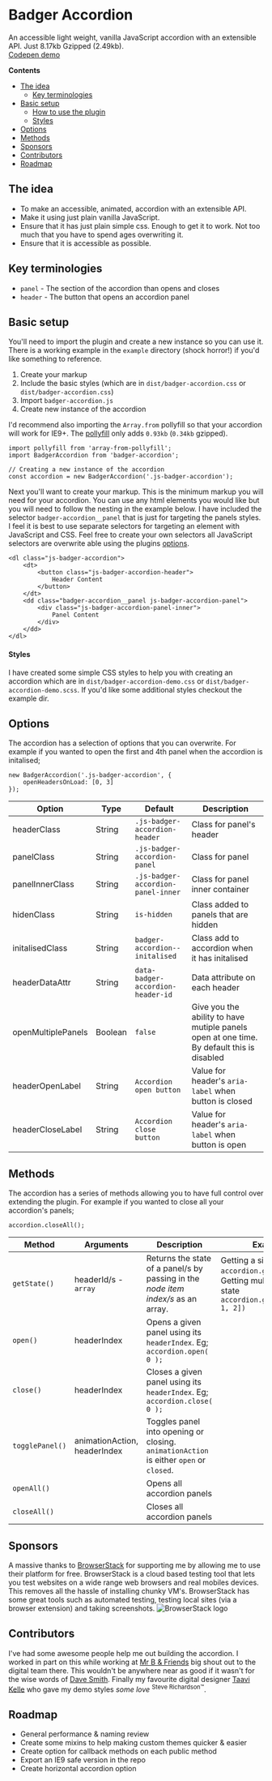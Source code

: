 # Badger Accordion
An accessible light weight, vanilla JavaScript accordion with an extensible API. Just 8.17kb Gzipped (2.49kb).
<br>
[Codepen demo](https://codepen.io/stuartjnelson/full/WZpxqY)


**Contents**
  - [The idea](#the-idea)
    - [Key terminologies](#key-terminologies)
  - [Basic setup](#basic-setup)
    - [How to use the plugin](#how-to-use-the-plugin)
    - [Styles](#styles)
  - [Options](#options)
  - [Methods](#methods)
  - [Sponsors](#sponsors)
  - [Contributors](#contributors)
  - [Roadmap](#roadmap)


## The idea
 - To make an accessible, animated, accordion with an extensible API.
 - Make it using just plain vanilla JavaScript.
 - Ensure that it has just plain simple css. Enough to get it to work. Not too much that you have to spend ages overwriting it.
 - Ensure that it is accessible as possible.


## Key terminologies
 - `panel`  - The section of the accordion than opens and closes
 - `header` - The button that opens an accordion panel


## Basic setup
You'll need to import the plugin and create a new instance so you can use it. There is a working example in the `example` directory (shock horror!) if you'd like something to reference.

 1. Create your markup
 2. Include the basic styles (which are in `dist/badger-accordion.css` or `dist/badger-accordion.css`)
 3. Import `badger-accordion.js`
 4. Create new instance of the accordion

I'd recommend also importing the `Array.from` pollyfill so that your accordion will work for IE9+. The [pollyfill](https://developer.mozilla.org/en-US/docs/Web/JavaScript/Reference/Global_Objects/Array/from#Polyfill) only adds `0.93kb` (`0.34kb` gzipped).
```
import pollyfill from 'array-from-pollyfill';
import BadgerAccordion from 'badger-accordion';

// Creating a new instance of the accordion
const accordion = new BadgerAccordion('.js-badger-accordion');
```

Next you'll want to create your markup. This is the minimum markup you will need for your accordion. You can use any html elements you would like but you will need to follow the nesting in the example below. I have included the selector `badger-accordion__panel` that is just for targeting the panels styles. I feel it is best to use separate selectors for targeting an element with JavaScript and CSS. Feel free to create your own selectors all JavaScript selectors are overwrite able using the plugins [options](#options).
```
<dl class="js-badger-accordion">
    <dt>
        <button class="js-badger-accordion-header">
            Header Content
        </button>
    </dt>
    <dd class="badger-accordion__panel js-badger-accordion-panel">
        <div class="js-badger-accordion-panel-inner">
            Panel Content
        </div>
    </dd>
</dl>
```

#### Styles
I have created some simple CSS styles to help you with creating an accordion which are in `dist/badger-accordion-demo.css` or `dist/badger-accordion-demo.scss`. If you'd like some additional styles checkout the example dir.



## Options

The accordion has a selection of options that you can overwrite. For example if you wanted to open the first and 4th panel when the accordion is initalised;

```
new BadgerAccordion('.js-badger-accordion', {
    openHeadersOnLoad: [0, 3]    
});
```

| Option             | Type    | Default                            | Description |
|---                 |---      |---                                 |---          |
| headerClass        | String  | `.js-badger-accordion-header`      | Class for panel's header |
| panelClass         | String  | `.js-badger-accordion-panel`       | Class for panel  |
| panelInnerClass    | String  | `.js-badger-accordion-panel-inner` | Class for panel inner container  |
| hidenClass         | String  | `is-hidden`                        | Class added to panels that are hidden  |
| initalisedClass    | String  | `badger-accordion--initalised`     | Class add to accordion when it has initalised   |
| headerDataAttr     | String  | `data-badger-accordion-header-id`  | Data attribute on each header   |
| openMultiplePanels | Boolean | `false`                            | Give you the ability to have mutiple panels open at one time. By default this is disabled  |
| headerOpenLabel    | String  | `Accordion open button`            | Value for header's `aria-label` when button is closed |
| headerCloseLabel   | String  | `Accordion close button`           | Value for header's `aria-label` when button is open  |



## Methods

The accordion has a series of methods allowing you to have full control over extending the plugin. For example if you wanted to close all your accordion's panels;

```
accordion.closeAll();
```

| Method          | Arguments            | Description | Example |
|---              |---                   |---          |---          |
| `getState()`    | headerId/s - `array` | Returns the state of a panel/s by passing in the _node item index/s_ as an array. |  Getting a single Id. `accordion.getState([0])`. <br> Getting multiple header's state `accordion.getState([0, 1, 2])` |
| `open()`        | headerIndex          | Opens a given panel using its `headerIndex`. Eg; ` accordion.open( 0 );` ||
| `close()`       | headerIndex          | Closes a given panel using its `headerIndex`. Eg; ` accordion.close( 0 );` ||
| `togglePanel()` | animationAction, headerIndex | Toggles panel into opening or closing. `animationAction` is either `open` or `closed`. ||
| `openAll()`     |                      | Opens all accordion panels   ||
| `closeAll()`    |                      | Closes all accordion panels  ||


## Sponsors
A massive thanks to [BrowserStack](https://www.browserstack.com) for supporting me by allowing me to use their platform for free. BrowserStack is a cloud based testing tool that lets you test websites on a wide range web browsers and real mobiles devices. This removes all the hassle of installing chunky VM's. BrowserStack has some great tools such as automated testing, testing local sites (via a browser extension) and taking screenshots.
![BrowserStack logo](https://digitalscientists.com/system/images/1448/original/logo-browserstack.png)


## Contributors
I've had some awesome people help me out building the accordion. I worked in part on this while working at [Mr B & Friends](https://www.mrbandfriends.co.uk/) big shout out to the digital team there. This wouldn't be anywhere near as good if it wasn't for the wise words of [Dave Smith](https://github.com/getdave). Finally my favourite digital designer [Taavi Kelle](https://twitter.com/taavetkelle) who gave my demo styles _some love_ <sup>Steve Richardson™</sup>.


## Roadmap
 - General performance & naming review
 - Create some mixins to help making custom themes quicker & easier
 - Create option for callback methods on each public method
 - Export an IE9 safe version in the repo
 - Create horizontal accordion option
